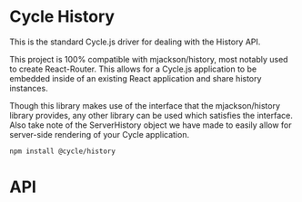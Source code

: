 # Cycle History

This is the standard Cycle.js driver for dealing with the History API.

This project is 100% compatible with mjackson/history, most notably used to create React-Router. This allows for a Cycle.js application to be embedded inside of an existing React application and share history instances.

Though this library makes use of the interface that the mjackson/history library provides, any other library can be used which satisfies the interface. Also take note of the ServerHistory object we have made to easily allow for server-side rendering of your Cycle application.

```
npm install @cycle/history
```

# API